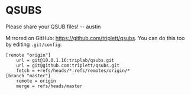 # QSUBS

Please share your QSUB files! -- austin

Mirrored on GitHub: https://github.com/triplett/qsubs. You can do this too by
editing `.git/config`:

```
[remote "origin"]
	url = git@10.0.1.16:triplab/qsubs.git
	url = git@github.com:triplett/qsubs.git
	fetch = +refs/heads/*:refs/remotes/origin/*
[branch "master"]
	remote = origin
	merge = refs/heads/master
```
